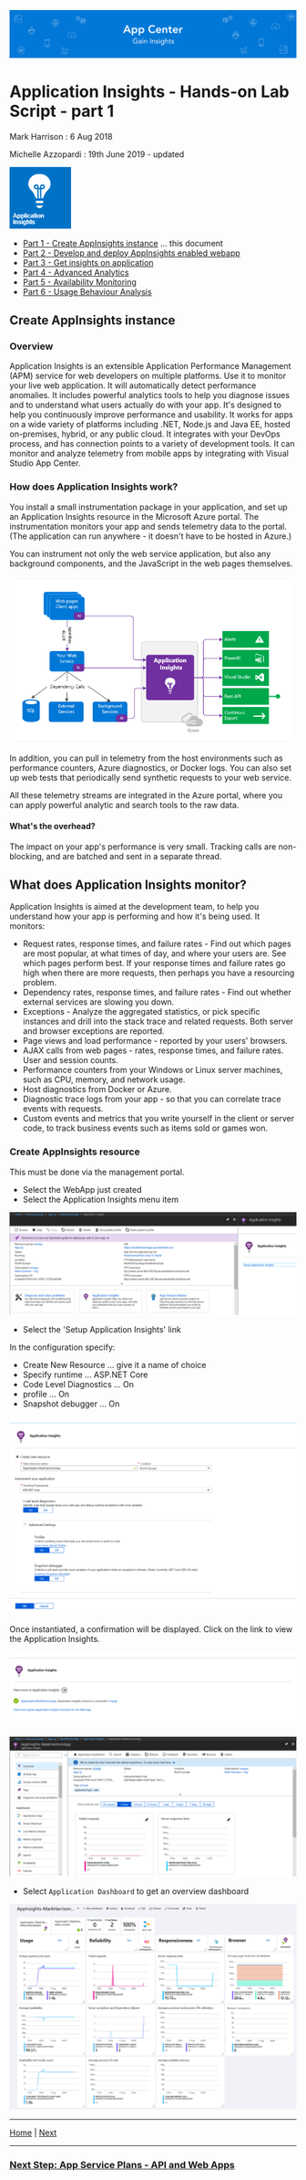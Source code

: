 ![Banner](Assets/Banner.png)

# Application Insights - Hands-on Lab Script - part 1

Mark Harrison : 6 Aug 2018

Michelle Azzopardi : 19th June 2019 - updated

![](Images/AppInsights.png)

- [Part 1 - Create AppInsights instance](appinsights-1.md) ... this document
- [Part 2 - Develop and deploy AppInsights enabled webapp](appinsights-2.md)
- [Part 3 - Get insights on application](appinsights-3.md)
- [Part 4 - Advanced Analytics](appinsights-4.md)  
- [Part 5 - Availability Monitoring](appinsights-5.md)
- [Part 6 - Usage Behaviour Analysis](appinsights-6.md)

## Create AppInsights instance

### Overview

Application Insights is an extensible Application Performance Management (APM) service for web developers on multiple platforms. Use it to monitor your live web application. It will automatically detect performance anomalies. It includes powerful analytics tools to help you diagnose issues and to understand what users actually do with your app. It's designed to help you continuously improve performance and usability. It works for apps on a wide variety of platforms including .NET, Node.js and Java EE, hosted on-premises, hybrid, or any public cloud. It integrates with your DevOps process, and has connection points to a variety of development tools. It can monitor and analyze telemetry from mobile apps by integrating with Visual Studio App Center.

### How does Application Insights work?
You install a small instrumentation package in your application, and set up an Application Insights resource in the Microsoft Azure portal. The instrumentation monitors your app and sends telemetry data to the portal. (The application can run anywhere - it doesn't have to be hosted in Azure.)

You can instrument not only the web service application, but also any background components, and the JavaScript in the web pages themselves.

![](Images/01-scheme.png)

In addition, you can pull in telemetry from the host environments such as performance counters, Azure diagnostics, or Docker logs. You can also set up web tests that periodically send synthetic requests to your web service.

All these telemetry streams are integrated in the Azure portal, where you can apply powerful analytic and search tools to the raw data.

#### What's the overhead?
The impact on your app's performance is very small. Tracking calls are non-blocking, and are batched and sent in a separate thread.

## What does Application Insights monitor?
Application Insights is aimed at the development team, to help you understand how your app is performing and how it's being used. It monitors:

- Request rates, response times, and failure rates - Find out which pages are most popular, at what times of day, and where your users are. See which pages perform best. If your response times and failure rates go high when there are more requests, then perhaps you have a resourcing problem.
- Dependency rates, response times, and failure rates - Find out whether external services are slowing you down.
- Exceptions - Analyze the aggregated statistics, or pick specific instances and drill into the stack trace and related requests. Both server and browser exceptions are reported.
- Page views and load performance - reported by your users' browsers.
- AJAX calls from web pages - rates, response times, and failure rates.
User and session counts.
- Performance counters from your Windows or Linux server machines, such as CPU, memory, and network usage.
- Host diagnostics from Docker or Azure.
- Diagnostic trace logs from your app - so that you can correlate trace events with requests.
- Custom events and metrics that you write yourself in the client or server code, to track business events such as items sold or games won.

### Create AppInsights resource

This must be done via the management portal.

- Select the WebApp just created
- Select the Application Insights menu item

![](Images/AppIns101.png)

- Select the 'Setup Application Insights' link

In the configuration specify:

- Create New Resource ... give it a name of choice
- Specify runtime ... ASP.NET Core
- Code Level Diagnostics ... On
- profile ... On
- Snapshot debugger ... On

![](Images/AppIns102.png)

 Once instantiated, a confirmation will be displayed.  Click on the link to view the Application Insights.

![](Images/AppIns103.png)

![](Images/AppIns104.png)

- Select `Application Dashboard` to get an overview dashboard

![](Images/AppIns105.png)

---
[Home](appinsights-0.md) | [Next](appinsights-2.md)

---
### [Next Step: App Service Plans - API and Web Apps](Walkthrough%20Guide/04%20Web%20API)


